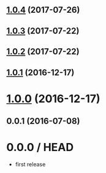 <a name="1.0.4"></a>
## [1.0.4](https://github.com/mljs/decision-tree-cart/compare/v1.0.3...v1.0.4) (2017-07-26)



<a name="1.0.3"></a>
## [1.0.3](https://github.com/mljs/decision-tree-cart/compare/v1.0.2...v1.0.3) (2017-07-22)



<a name="1.0.2"></a>
## [1.0.2](https://github.com/mljs/decision-tree-cart/compare/v1.0.1...v1.0.2) (2017-07-22)



<a name="1.0.1"></a>
## [1.0.1](https://github.com/mljs/decision-tree-cart/compare/v1.0.0...v1.0.1) (2016-12-17)



<a name="1.0.0"></a>
# [1.0.0](https://github.com/mljs/bit-array/compare/v0.0.1...v1.0.0) (2016-12-17)



<a name="0.0.1"></a>
## 0.0.1 (2016-07-08)



0.0.0 / HEAD
============

* first release
